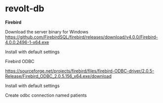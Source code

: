 # revolt-db

**Firebird**

Download the server binary for Windows https://github.com/FirebirdSQL/firebird/releases/download/v4.0.0/Firebird-4.0.0.2496-1-x64.exe

Install with default settings

Firebird ODBC

https://sourceforge.net/projects/firebird/files/firebird-ODBC-driver/2.0.5-Release/Firebird_ODBC_2.0.5.156_x64.exe/download

Install with default settings

Create odbc connection named patients
